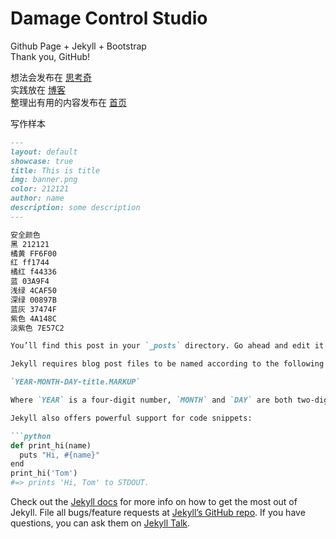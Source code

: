 # Damage Control Studio
  
Github Page + Jekyll + Bootstrap  
Thank you, GitHub!  

想法会发布在 [思考奇](https://www.sikao.ml)  
实践放在 [博客](https://damagecontrol.studio/blog.html)  
整理出有用的内容发布在 [首页](https://damagecontrol.studio)  

写作样本  
``` markdown
---
layout: default
showcase: true
title: This is title
img: banner.png
color: 212121
author: name
description: some description
---

安全颜色  
黑 212121  
橘黄 FF6F00  
红 ff1744  
橘红 f44336  
蓝 03A9F4  
浅绿 4CAF50  
深绿 00897B  
蓝灰 37474F  
紫色 4A148C  
淡紫色 7E57C2

You’ll find this post in your `_posts` directory. Go ahead and edit it and re-build the site to see your changes. You can rebuild the site in many different ways, but the most common way is to run `jekyll serve`, which launches a web server and auto-regenerates your site when a file is updated.

Jekyll requires blog post files to be named according to the following format:

`YEAR-MONTH-DAY-title.MARKUP`

Where `YEAR` is a four-digit number, `MONTH` and `DAY` are both two-digit numbers, and `MARKUP` is the file extension representing the format used in the file. After that, include the necessary front matter. Take a look at the source for this post to get an idea about how it works.

Jekyll also offers powerful support for code snippets:

```python
def print_hi(name)
  puts "Hi, #{name}"
end
print_hi('Tom')
#=> prints 'Hi, Tom' to STDOUT.
```

Check out the [Jekyll docs][jekyll-docs] for more info on how to get the most out of Jekyll. File all bugs/feature requests at [Jekyll’s GitHub repo][jekyll-gh]. If you have questions, you can ask them on [Jekyll Talk][jekyll-talk].

[jekyll-docs]: https://jekyllrb.com/docs/home
[jekyll-gh]:   https://github.com/jekyll/jekyll
[jekyll-talk]: https://talk.jekyllrb.com/
```
